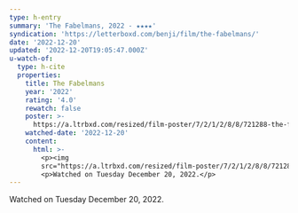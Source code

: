 ```yaml
---
type: h-entry
summary: 'The Fabelmans, 2022 - ★★★★'
syndication: 'https://letterboxd.com/benji/film/the-fabelmans/'
date: '2022-12-20'
updated: '2022-12-20T19:05:47.000Z'
u-watch-of:
  type: h-cite
  properties:
    title: The Fabelmans
    year: '2022'
    rating: '4.0'
    rewatch: false
    poster: >-
      https://a.ltrbxd.com/resized/film-poster/7/2/1/2/8/8/721288-the-fabelmans-0-600-0-900-crop.jpg?v=ae93837ec1
    watched-date: '2022-12-20'
    content:
      html: >-
        <p><img
        src="https://a.ltrbxd.com/resized/film-poster/7/2/1/2/8/8/721288-the-fabelmans-0-600-0-900-crop.jpg?v=ae93837ec1"/></p>
        <p>Watched on Tuesday December 20, 2022.</p>
---
```

Watched on Tuesday December 20, 2022.
